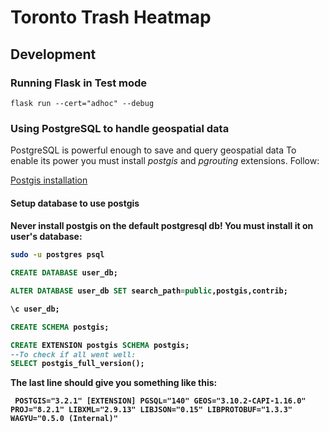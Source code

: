 <h1>Toronto Trash Heatmap</h1>

<h2>Development</h2>
<h3>Running Flask in Test mode</h3>
<code>flask run --cert="adhoc" --debug</code>
<h3>Using PostgreSQL to handle geospatial data</h3>
PostgreSQL is powerful enough to save and query geospatial data
To enable its power you must install <i>postgis</i> and <i>pgrouting</i> extensions. Follow: 

[Postgis installation](https://trac.osgeo.org/postgis/wiki/UsersWikiPostGIS3UbuntuPGSQLApt)

<h4>Setup database to use postgis<h4>
<b>Never install postgis on the default postgresql db!</b>
You must install it on user's database:

```bash
sudo -u postgres psql
```

```sql
CREATE DATABASE user_db;

ALTER DATABASE user_db SET search_path=public,postgis,contrib;

\c user_db;

CREATE SCHEMA postgis;

CREATE EXTENSION postgis SCHEMA postgis;
--To check if all went well:
SELECT postgis_full_version();
```
The last line should give you something like this:
```
 POSTGIS="3.2.1" [EXTENSION] PGSQL="140" GEOS="3.10.2-CAPI-1.16.0" PROJ="8.2.1" LIBXML="2.9.13" LIBJSON="0.15" LIBPROTOBUF="1.3.3" WAGYU="0.5.0 (Internal)"
 ```